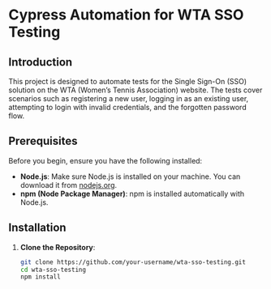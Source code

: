 # Cypress Automation for WTA SSO Testing

## Introduction

This project is designed to automate tests for the Single Sign-On (SSO) solution on the WTA (Women’s Tennis Association) website. The tests cover scenarios such as registering a new user, logging in as an existing user, attempting to login with invalid credentials, and the forgotten password flow.

## Prerequisites

Before you begin, ensure you have the following installed:

- **Node.js**: Make sure Node.js is installed on your machine. You can download it from [nodejs.org](https://nodejs.org/).
- **npm (Node Package Manager)**: npm is installed automatically with Node.js.

## Installation

1. **Clone the Repository**:
   ```bash
   git clone https://github.com/your-username/wta-sso-testing.git
   cd wta-sso-testing
   npm install